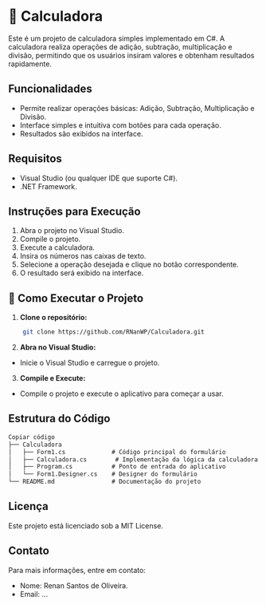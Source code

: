 # 🧮 Calculadora
Este é um projeto de calculadora simples implementado em C#. A calculadora realiza operações de adição, subtração, multiplicação e divisão, permitindo que os usuários insiram valores e obtenham resultados rapidamente.

## Funcionalidades

- Permite realizar operações básicas: Adição, Subtração, Multiplicação e Divisão.
- Interface simples e intuitiva com botões para cada operação.
- Resultados são exibidos na interface.

## Requisitos

- Visual Studio (ou qualquer IDE que suporte C#).
- .NET Framework.

## Instruções para Execução
1. Abra o projeto no Visual Studio.
2. Compile o projeto.
3. Execute a calculadora.
4. Insira os números nas caixas de texto.
5. Selecione a operação desejada e clique no botão correspondente.
6. O resultado será exibido na interface.

## 🚀 Como Executar o Projeto

1. **Clone o repositório:**
```bash
    git clone https://github.com/RNanWP/Calculadora.git
```
2. **Abra no Visual Studio:**
- Inicie o Visual Studio e carregue o projeto.

3. **Compile e Execute:**
- Compile o projeto e execute o aplicativo para começar a usar.

## Estrutura do Código

```markdown
Copiar código
├── Calculadora
│   ├── Form1.cs             # Código principal do formulário
│   ├── Calculadora.cs        # Implementação da lógica da calculadora
│   ├── Program.cs           # Ponto de entrada do aplicativo
│   └── Form1.Designer.cs    # Designer do formulário
└── README.md                # Documentação do projeto
```
## Licença
Este projeto está licenciado sob a MIT License.

## Contato
Para mais informações, entre em contato:

- Nome: Renan Santos de Oliveira.
- Email: ...